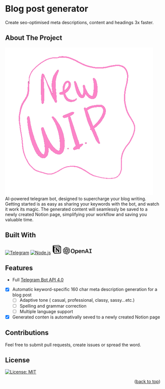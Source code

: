 <!-- Improved compatibility of back to top link: See: https://github.com/othneildrew/Best-README-Template/pull/73 -->
<a name="readme-top"></a>
<!--
*** Thanks for checking out the Best-README-Template. If you have a suggestion
*** that would make this better, please fork the repo and create a pull request
*** or simply open an issue with the tag "enhancement".
*** Don't forget to give the project a star!
*** Thanks again! Now go create something AMAZING! :D
-->



<!-- PROJECT SHIELDS -->
<!--
*** I'm using markdown "reference style" links for readability.
*** Reference links are enclosed in brackets [ ] instead of parentheses ( ).
*** See the bottom of this document for the declaration of the reference variables
*** for contributors-url, forks-url, etc. This is an optional, concise syntax you may use.
*** https://www.markdownguide.org/basic-syntax/#reference-style-links
-->



<!-- PROJECT LOGO -->
<br />
<div align="left">
<h1>Blog post generator</h1>
Create seo-optimised meta descriptions, content and headings 3x faster.
</div>




<!-- ABOUT THE PROJECT -->
## About The Project
[![WIP][product-screenshot]](https://example.com) <br>
 AI-powered telegram bot, designed to supercharge your blog writing. Getting started is as easy as sharing your keywords with the bot, and watch it work its magic. The generated content will seamlessly be saved to a newly created Notion page, simplifying your workflow and saving you valuable time.
 <br>
## Built With
[![Telegram]][Telegram-url]
[![Node.js][Nodejs.com]][Nodejs-url]
[![notion]][notion-url]
[![openai]][openai-url]

## Features
- Full [Telegram Bot API 4.0](https://core.telegram.org/bots/api) 
- [x] Automatic keyword-specific 160 char meta description generation for a blog post
  - [ ] Adaptive tone ( casual, professional, classy, sassy...etc.) 
  - [ ] Spelling and grammar correction
  - [ ] Multiple language support
- [x] Generated conten is automativally seved to a newly created Notion page

## Contributions

Feel free to submit pull requests, create issues or spread the word.

## License

[![License: MIT](https://img.shields.io/badge/License-MIT-yellow.svg)](https://opensource.org/licenses/MIT)


<p align="right">(<a href="#readme-top">back to top</a>)</p>

<!-- MARKDOWN LINKS & IMAGES -->
<!-- https://www.markdownguide.org/basic-syntax/#reference-style-links -->
[product-screenshot]: images/WIP.gif
[notion]: images/notion-48.png
[openai]: images/openai.png

[Nodejs.com]:https://img.shields.io/badge/Node.js-43853D?style=for-the-badge&logo=node.js&logoColor=white
[Nodejs-url]: https://nodejs.org
[Telegram]:https://img.shields.io/badge/Telegram-2CA5E0?style=for-the-badge&logo=telegram&logoColor=white
[Telegram-url]: https://telegram.org/
[notion-url]: https://www.notion.so/
[openai-url]: https://platform.openai.com/docs/introduction
